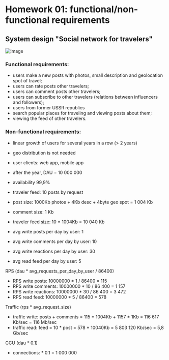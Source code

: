 Homework 01: functional/non-functional requirements
=======

## System design "Social network for travelers"
![image](https://github.com/user-attachments/assets/2712c495-7088-4746-a2e3-df7fb2bdcffc)


### Functional requirements:
 - users make a new posts with photos, small description and geolocation spot of travel;
 - users can rate posts other travelers;
 - users can comment posts other travelers;
 - users can subscribe to other travelers (relations between influencers and followers);
 - users from former USSR republics
 - search popular places for traveling and viewing posts about them;
 - viewing the feed of other travelers.


### Non-functional requirements:
 - linear growth of users for several years in a row (> 2 years)
 - geo distribution is not needed
 - user clients: web app, mobile app
 - after the year, DAU = 10 000 000
 - availability 99,9%
 - traveler feed: 10 posts by request


 - post size: 1000Kb photos + 4Kb desc + 4byte geo spot = 1 004 Kb
 - comment size: 1 Kb
 - traveler feed size: 10 * 1004Kb = 10 040 Kb
 - avg write posts per day by user: 1
 - avg write comments per day by user: 10
 - avg write reactions per day by user: 30
 - avg read feed per day by user: 5

RPS (dau * avg_requests_per_day_by_user / 86400)
 - RPS write posts: 10000000 * 1 / 86400 = 115
 - RPS write comments: 10000000 * 10 / 86 400 = 1 157
 - RPS write reactions: 10000000 * 30 / 86 400 = 3 472
 - RPS read feed: 10000000 * 5 / 86400 = 578

Traffic (rps * avg_request_size)
 - traffic write: posts + comments = 115 * 1004Kb + 1157 * 1Kb = 116 617 Kb/sec = 116 Mb/sec
 - traffic read: feed = 10 * post = 578 * 10040Kb = 5 803 120 Kb/sec = 5,8 Gb/sec

CCU (dau * 0.1)
 - connections: * 0.1 = 1 000 000 

